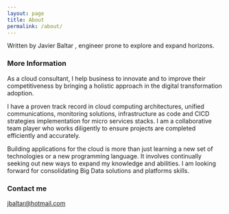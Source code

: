 ```yaml
---
layout: page
title: About
permalink: /about/
---
```

Written by Javier Baltar , engineer prone to explore and expand horizons.

### More Information

As a cloud consultant, I help business to innovate and to improve their competitiveness by bringing a holistic approach in the digital transformation adoption.

I have a proven track record in cloud computing architectures, unified communications, monitoring solutions, infrastructure as code and CICD strategies implementation for micro services stacks. I am a collaborative team player who works diligently to ensure projects are completed efficiently and accurately.

Building applications for the cloud is more than just learning a new set of technologies or a new programming language. It involves continually seeking out new ways to expand my knowledge and abilities. I am looking forward for consolidating Big Data solutions and platforms skills.

### Contact me

[jbaltar@hotmail.com](mailto:jbaltar@hotmail.com)
